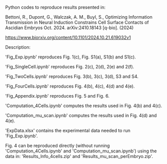 Python codes to reproduce results presented in: 

Bettoni, R., Dupont, G., Walczak, A. M., Buyl, S., Optimizing Information Transmission in Neural Induction Constrains Cell Surface Contacts of Ascidian Embryos Oct. 2024. arXiv:2410.18143 [q-bio]. (2024)

https://www.biorxiv.org/content/10.1101/2024.10.21.619032v1

Description: 

'Fig_Exp.ipynb' reproduces Fig. 1(c), Fig. S1(a), S1(b) and S1(c). 

'Fig_SingleCell.ipynb' reproduces Fig. 2(c), 2(d), 2(e) and 2(f). 

'Fig_TwoCells.ipynb' reproduces Fig. 3(b), 3(c), 3(d), S3 and S4. 

'Fig_FourCells.ipynb' reproduces Fig. 4(b), 4(c), 4(d) and 4(e). 

'Fig_Appendix.ipynb' reproduces Fig. 5 and Fig. 6. 

'Computation_4Cells.ipynb' computes the results used in Fig. 4(b) and 4(c). 

'Computation_mu_scan.ipynb' computes the results used in Fig. 4(d) and 4(e). 

'ExpData.xlsx' contains the experimental data needed to run 'Fig_Exp.ipynb'. 

Fig. 4 can be reproduced directly (without running 'Computation_4Cells.ipynb' and 'Computation_mu_scan.ipynb') using the data in: 'Results_Info_4cells.zip' and 'Results_mu_scan_perEmbryo.zip'. 
